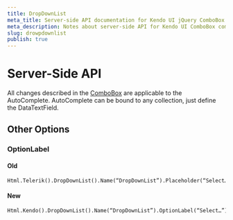 ```yaml
---
title: DropDownList
meta_title: Server-side API documentation for Kendo UI jQuery ComboBox widget
meta_description: Notes about server-side API for Kendo UI ComboBox component.
slug: drowpdownlist
publish: true
---
```


# Server-Side API

All changes described in the [ComboBox](combobox) are applicable to the AutoComplete. AutoComplete can be bound to any collection, just define the DataTextField.

## Other Options

### OptionLabel

#### Old
    
    Html.Telerik().DropDownList().Name(“DropDownList”).Placeholder(“Select…”)
 
#### New

    Html.Kendo().DropDownList().Name(“DropDownList”).OptionLabel(“Select…”)
